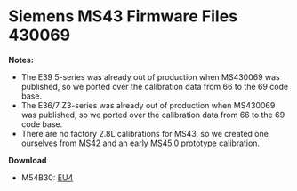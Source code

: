 # Siemens MS43 Firmware Files 430069
**Notes:**
- The E39 5-series was already out of production when MS430069 was published, so we ported over the calibration data from 66 to the 69 code base.
- The E36/7 Z3-series was already out of production when MS430069 was published, so we ported over the calibration data from 66 to the 69 code base.
- There are no factory 2.8L calibrations for MS43, so we created one ourselves from MS42 and an early MS45.0 prototype calibration.

**Download**
- M54B30: [EU4](/firmware/Siemens_MS43_MS430069_Z3_M54B30_EU4.bin)
